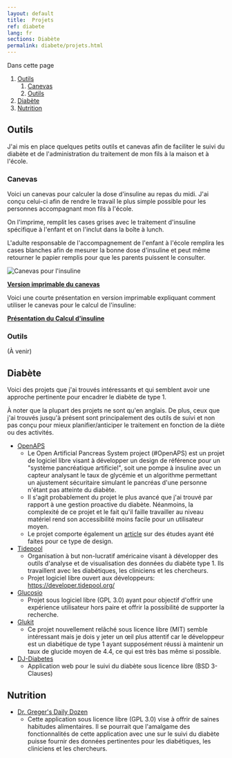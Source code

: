 ```yaml
---
layout: default
title:  Projets
ref: diabete
lang: fr
sections: Diabète
permalink: diabete/projets.html
---
```


Dans cette page

1. [Outils](#outils)
   1. [Canevas](#canevas)
   2. [Outils](#outils-1)
2. [Diabète](#diab%c3%a8te)
3. [Nutrition](#nutrition)

## Outils

J'ai mis en place quelques petits outils et canevas afin de faciliter le suivi du diabète et de l'administration du traitement de mon fils à la maison et à l'école.

### Canevas

Voici un canevas pour calculer la dose d'insuline au repas du midi. J'ai conçu celui-ci afin de rendre le travail le plus simple possible pour les personnes accompagnant mon fils à l'école.

On l'imprime, remplit les cases grises avec le traitement d'insuline spécifique à l'enfant et on l'inclut dans la boîte à lunch.

L'adulte responsable de l'accompagnement de l'enfant à l'école remplira les cases blanches afin de mesurer la bonne dose d'insuline et peut même retourner le papier remplis pour que les parents puissent le consulter.

![Canevas pour l'insuline](../assets/images/canevas-image-small.png)

**[Version imprimable du canevas](../assets/docs/Canevas-Insuline.pdf)**

Voici une courte présentation en version imprimable expliquant comment utiliser le canevas pour le calcul de l'insuline:

**[Présentation du Calcul d'insuline](../assets/docs/Calcul-Insuline.pdf)**

### Outils

(À venir)

## Diabète

Voici des projets que j'ai trouvés intéressants et qui semblent avoir une approche pertinente pour encadrer le diabète de type 1.

À noter que la plupart des projets ne sont qu'en anglais. De plus, ceux que j'ai trouvés jusqu'à présent sont principalement des outils de suivi et non pas conçu pour mieux planifier/anticiper le traitement en fonction de la diète ou des activités.

* [OpenAPS](https://openaps.org/)
  * Le Open Artificial Pancreas System project (#OpenAPS) est un projet de logiciel libre visant à développer un design de référence pour un "système pancréatique artificiel", soit une pompe à insuline avec un capteur analysant le taux de glycémie et un algorithme permettant un ajustement sécuritaire simulant le pancréas d'une personne n'étant pas atteinte du diabète.
  * Il s'agit probablement du projet le plus avancé que j'ai trouvé par rapport à une gestion proactive du diabète. Néanmoins, la complexité de ce projet et le fait qu'il faille travailler au niveau matériel rend son accessibilité moins facile pour un utilisateur moyen.
  * Le projet comporte également un [article](https://openaps.org/outcomes/) sur des études ayant été faites pour ce type de design.
* [Tidepool](https://tidepool.org/)
  * Organisation à but non-lucratif américaine visant à développer des outils d'analyse et de visualisation des données du diabète type 1. Ils travaillent avec les diabétiques, les cliniciens et les chercheurs.
  * Projet logiciel libre ouvert aux développeurs: https://developer.tidepool.org/
* [Glucosio](https://www.glucosio.org/)
  * Projet sous logiciel libre (GPL 3.0) ayant pour objectif d'offrir une expérience utilisateur hors paire et offrir la possibilité de supporter la recherche.
* [Glukit](https://mygluk.it/)
  * Ce projet nouvellement relâché sous licence libre (MIT) semble intéressant mais je dois y jeter un œil plus attentif car le développeur est un diabétique de type 1 ayant supposément réussi à maintenir un taux de glucide moyen de 4.4, ce qui est très bas même si possible.
* [DJ-Diabetes](https://github.com/push-things/dj-diabetes)
  * Application web pour le suivi du diabète sous licence libre (BSD 3-Clauses)

## Nutrition

* [Dr. Greger's Daily Dozen](https://github.com/nutritionfactsorg/daily-dozen-android)
  * Cette application sous licence libre (GPL 3.0) vise à offrir de saines habitudes alimentaires. Il se pourrait que l'amalgame des fonctionnalités de cette application avec une sur le suivi du diabète puisse fournir des données pertinentes pour les diabétiques, les cliniciens et les chercheurs.
